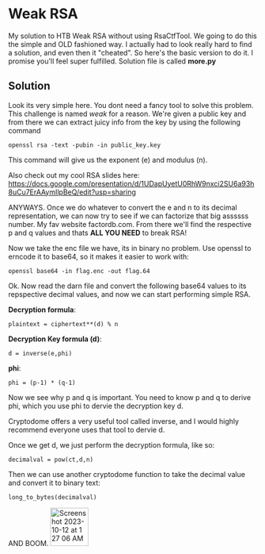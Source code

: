 # Weak RSA
My solution to HTB Weak RSA without using RsaCtfTool. We going to do this the simple and OLD fashioned way. I actually had to look really hard to find a solution, and even then it "cheated". So here's the basic version to do it. I promise you'll feel super fulfilled. Solution file is called **more.py** 

## Solution 
Look its very simple here. You dont need a fancy tool to solve this problem. This challenge is named *weak* for a reason. We're given a public key and from there we can extract juicy info from the key by using the following command 
```
openssl rsa -text -pubin -in public_key.key 
```
This command will give us the exponent (e) and modulus (n). <br>

Also check out my cool RSA slides here: https://docs.google.com/presentation/d/1UDapUyetU0RhW9nxci2SU6a93h8uCu7ErAAymIlpBeQ/edit?usp=sharing <br>

ANYWAYS. Once we do whatever to convert the e and n to its decimal representation, we can now try to see if we can factorize that big assssss number. My fav website factordb.com. From there we'll find the respective p and q values and thats **ALL YOU NEED** to break RSA! 

Now we take the enc file we have, its in binary no problem. Use openssl to erncode it to base64, so it makes it easier to work with:
```
openssl base64 -in flag.enc -out flag.64
```

Ok. Now read the darn file and convert the following base64 values to its repspective decimal values, and now we can start performing simple RSA. 

**Decryption formula**:
```
plaintext = ciphertext**(d) % n
```
**Decryption Key formula (d)**:
```
d = inverse(e,phi)
```
**phi**:
```
phi = (p-1) * (q-1)
```
Now we see why p and q is important. You need to know p and q to derive phi, which you use phi to dervie the decryption key d.

Cryptodome offers a very useful tool called inverse, and I would highly recommend everyone uses that tool to dervie d. 

Once we get d, we just perform the decryption formula, like so: 
```
decimalval = pow(ct,d,n)
```
Then we can use another cryptodome function to take the decimal value and convert it to binary text:
```
long_to_bytes(decimalval)
```
AND BOOM. 
<img width="77" alt="Screenshot 2023-10-12 at 1 27 06 AM" src="https://github.com/katstews/Weak-RSA/assets/112781868/4d4efcd1-8e4d-44f0-b832-65f7a9ddab07">

